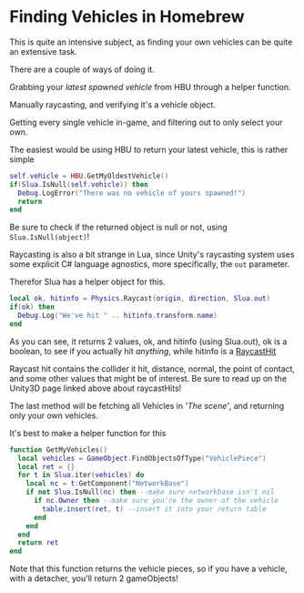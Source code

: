 # Finding Vehicles in Homebrew

This is quite an intensive subject, as finding your own vehicles can be quite an extensive task.

There are a couple of ways of doing it.

Grabbing your _latest spawned vehicle_ from HBU through a helper function.

Manually raycasting, and verifying it's a vehicle object.

Getting every single vehicle in-game, and filtering out to only select your own.

The easiest would be using HBU to return your latest vehicle, this is rather simple

```lua
self.vehicle = HBU.GetMyOldestVehicle()
if(Slua.IsNull(self.vehicle)) then
  Debug.LogError("There was no vehicle of yours spawned!")
  return
end
```

Be sure to check if the returned object is null or not, using ``Slua.IsNull(object)``!

Raycasting is also a bit strange in Lua, since Unity's raycasting system uses some explicit C# language agnostics, more specifically, the ``out`` parameter.

Therefor Slua has a helper object for this.

```lua
local ok, hitinfo = Physics.Raycast(origin, direction, Slua.out)
if(ok) then
  Debug.Log("We've hit " .. hitinfo.transform.name)
end
```

As you can see, it returns 2 values, ok, and hitinfo (using Slua.out), ok is a boolean, to see if you actually hit _anything_, while hitinfo is a [RaycastHit](https://docs.unity3d.com/ScriptReference/RaycastHit.html)

Raycast hit contains the collider it hit, distance, normal, the point of contact, and some other values that might be of interest. Be sure to read up on the Unity3D page linked above about raycastHits!

The last method will be fetching all Vehicles in _'The scene'_, and returning only your own vehicles.

It's best to make a helper function for this

```lua
function GetMyVehicles()
  local vehicles = GameObject.FindObjectsOfType("VehiclePiece")
  local ret = {}
  for t in Slua.iter(vehicles) do
    local nc = t:GetComponent("NetworkBase")
    if not Slua.IsNull(nc) then --make sure networkbase isn't nil
      if nc.Owner then --make sure you're the owner of the vehicle
        table.insert(ret, t) --insert it into your return table
      end
    end
  end
  return ret
end
```
Note that this function returns the vehicle pieces, so if you have a vehicle, with a detacher, you'll return 2 gameObjects!